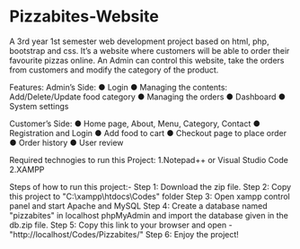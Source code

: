 # Pizzabites-Website
A 3rd year 1st semester web development project based on html, php, bootstrap and css.
It’s a website where customers will be able to order their favourite pizzas online. An
Admin can control this website, take the orders from customers and modify the
category of the product.

Features:
Admin’s Side:
● Login
● Managing the contents: Add/Delete/Update food category
● Managing the orders
● Dashboard
● System settings

Customer’s Side:
● Home page, About, Menu, Category, Contact
● Registration and Login
● Add food to cart
● Checkout page to place order
● Order history
● User review

Required technogies to run this Project:
1.Notepad++ or Visual Studio Code
2.XAMPP

Steps of how to run this project:-
Step 1: Download the zip file.
Step 2: Copy this project to "C:\xampp\htdocs\Codes" folder
Step 3: Open xampp control panel and start Apache and MySQL
Step 4: Create a database named "pizzabites" in localhost phpMyAdmin and import the database given in the db.zip file.
Step 5: Copy this link to your browser and open - "http://localhost/Codes/Pizzabites/" 
Step 6: Enjoy the project!
